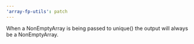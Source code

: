 ```yaml
---
'array-fp-utils': patch
---
```


When a NonEmptyArray is being passed to unique() the output will always be a NonEmptyArray.
